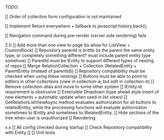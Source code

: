 TODO:

[] Order of collection form configuration is not maintained

[] Implement Return everywhere + fallback to javascript:history.back();

[] Navigation command during pre-render (server side rendering) fails

2.0
[] Add more than one view to page (to allow for ListView + CustomBlock)
[] Repository parenId is brittle (is the parent the same entity type, or completely something different? must include parent entity type somehow)
    [] ParentId must be IEntity to support different types of nesting of repos
    [] Merge RelationCollection + Collection (RelatedEntity + ParentEntity (instead of parentId))
    [] Repository compatibility must be checked when using these nestings
    [] Buttons must be able to point to editors in other collections (view in collection-a, but edit in collection-b)
    [] Remove collection-alias and move to some other system
[] IEntity.Id requirement is obstrusive
[] Extensible Dropdown (type ahead style insert of new elements + automatic update when used in list views)
[] GetRelationListViewAsync method evaluates authorization for all buttons to relatedEntity, while the processing functions will evaluate authorizaton sometimes to IEntity and sometimes to IRelatedEntity.
[] Hide sections of the tree when user is unauthorized
[] Reordering

x.x
[] All config checked during startup
    [] Check Repository compatibility with Entity
    []
[] Unit tests
